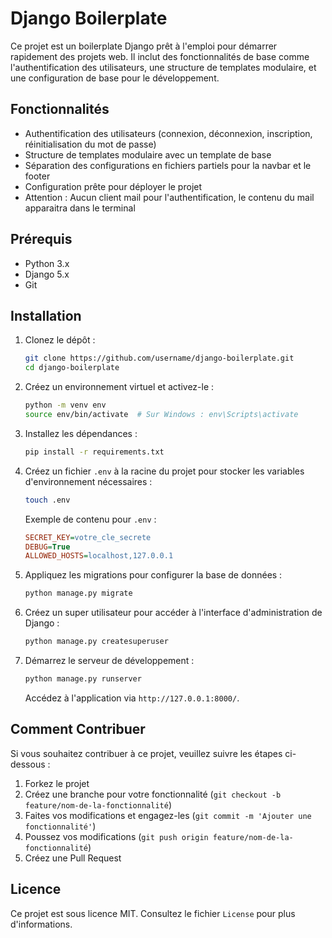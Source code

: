 # Django Boilerplate

Ce projet est un boilerplate Django prêt à l'emploi pour démarrer rapidement des projets web. Il inclut des fonctionnalités de base comme l'authentification des utilisateurs, une structure de templates modulaire, et une configuration de base pour le développement.

## Fonctionnalités

- Authentification des utilisateurs (connexion, déconnexion, inscription, réinitialisation du mot de passe)
- Structure de templates modulaire avec un template de base
- Séparation des configurations en fichiers partiels pour la navbar et le footer
- Configuration prête pour déployer le projet
- Attention : Aucun client mail pour l'authentification, le contenu du mail apparaitra dans le terminal

## Prérequis

- Python 3.x
- Django 5.x
- Git

## Installation

1. Clonez le dépôt :

    ```bash
    git clone https://github.com/username/django-boilerplate.git
    cd django-boilerplate
    ```

2. Créez un environnement virtuel et activez-le :

    ```bash
    python -m venv env
    source env/bin/activate  # Sur Windows : env\Scripts\activate
    ```

3. Installez les dépendances :

    ```bash
    pip install -r requirements.txt
    ```

4. Créez un fichier `.env` à la racine du projet pour stocker les variables d'environnement nécessaires :

    ```bash
    touch .env
    ```

    Exemple de contenu pour `.env` :

    ```ini
    SECRET_KEY=votre_cle_secrete
    DEBUG=True
    ALLOWED_HOSTS=localhost,127.0.0.1
    ```

5. Appliquez les migrations pour configurer la base de données :

    ```bash
    python manage.py migrate
    ```

6. Créez un super utilisateur pour accéder à l'interface d'administration de Django :

    ```bash
    python manage.py createsuperuser
    ```

7. Démarrez le serveur de développement :

    ```bash
    python manage.py runserver
    ```

    Accédez à l'application via `http://127.0.0.1:8000/`.

## Comment Contribuer

Si vous souhaitez contribuer à ce projet, veuillez suivre les étapes ci-dessous :

1. Forkez le projet
2. Créez une branche pour votre fonctionnalité (`git checkout -b feature/nom-de-la-fonctionnalité`)
3. Faites vos modifications et engagez-les (`git commit -m 'Ajouter une fonctionnalité'`)
4. Poussez vos modifications (`git push origin feature/nom-de-la-fonctionnalité`)
5. Créez une Pull Request

## Licence

Ce projet est sous licence MIT. Consultez le fichier `License` pour plus d'informations.
